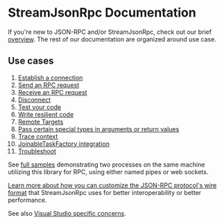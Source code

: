 # StreamJsonRpc Documentation

If you're new to JSON-RPC and/or StreamJsonRpc, check out our brief [overview](overview.md).
The rest of our documentation are organized around use case.

## Use cases

1. [Establish a connection](connecting.md)
1. [Send an RPC request](sendrequest.md)
1. [Receive an RPC request](recvrequest.md)
1. [Disconnect](disconnecting.md)
1. [Test your code](testing.md)
1. [Write resilient code](resiliency.md)
1. [Remote Targets](remotetargets.md)
1. [Pass certain special types in arguments or return values](exotic_types.md)
1. [Trace context](tracecontext.md)
1. [JoinableTaskFactory integration](joinableTaskFactory.md)
1. [Troubleshoot](troubleshooting.md)

See [full samples](https://github.com/AArnott/StreamJsonRpc.Sample) demonstrating two processes
on the same machine utilizing this library for RPC, using either named pipes or web sockets.

[Learn more about how you can customize the JSON-RPC protocol's wire format](extensibility.md) that StreamJsonRpc uses for better interoperability or better performance.

See also [Visual Studio specific concerns](vs.md).
